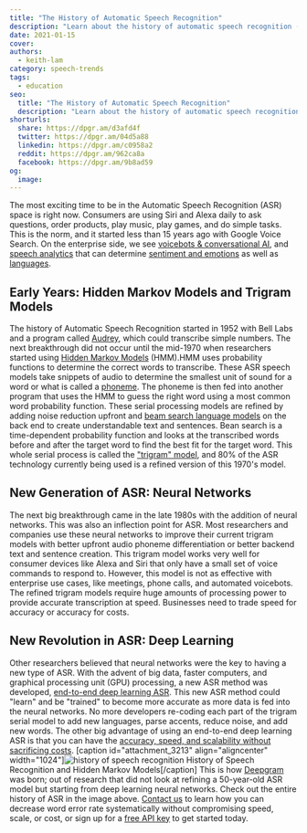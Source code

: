 ```yaml
---
title: "The History of Automatic Speech Recognition"
description: "Learn about the history of automatic speech recognition (ASR) and how end-to-end deep learning is creating a new revolution in ASR."
date: 2021-01-15
cover: 
authors:
  - keith-lam
category: speech-trends
tags:
  - education
seo:
  title: "The History of Automatic Speech Recognition"
  description: "Learn about the history of automatic speech recognition (ASR) and how end-to-end deep learning is creating a new revolution in ASR."
shorturls:
  share: https://dpgr.am/d3afd4f
  twitter: https://dpgr.am/04d5a88
  linkedin: https://dpgr.am/c0958a2
  reddit: https://dpgr.am/962ca8a
  facebook: https://dpgr.am/9b8ad59
og:
  image: 
---
```


The most exciting time to be in the Automatic Speech Recognition (ASR) space is right now. Consumers are using Siri and Alexa daily to ask questions, order products, play music, play games, and do simple tasks. This is the norm, and it started less than 15 years ago with Google Voice Search. On the enterprise side, we see [voicebots & conversational AI](https://deepgram.com/solutions/voicebots/), and [speech analytics](https://deepgram.com/solutions/speech-analytics/) that can determine [sentiment and emotions](https://blog.deepgram.com/sentiment-analysis-emotion-regulation-difference/) as well as [languages](https://deepgram.com/product/languages/).

## **Early Years: Hidden Markov Models and Trigram Models**

The history of Automatic Speech Recognition started in 1952 with Bell Labs and a program called [Audrey](https://astaspeaks.wordpress.com/2014/10/13/audrey-the-first-speech-recognition-system/), which could transcribe simple numbers. The next breakthrough did not occur until the mid-1970 when researchers started using [Hidden Markov Models](https://jonathan-hui.medium.com/speech-recognition-gmm-hmm-8bb5eff8b196) (HMM).HMM uses probability functions to determine the correct words to transcribe. These ASR speech models take snippets of audio to determine the smallest unit of sound for a word or what is called a [phoneme](https://www.britannica.com/topic/phoneme).  The phoneme is then fed into another program that uses the HMM to guess the right word using a most common word probability function. These serial processing models are refined by adding noise reduction upfront and [beam search language models](https://towardsdatascience.com/an-intuitive-explanation-of-beam-search-9b1d744e7a0f) on the back end to create understandable text and sentences. Bean search is a time-dependent probability function and looks at the transcribed words before and after the target word to find the best fit for the target word. This whole serial process is called the ["trigram" model](https://towardsdatascience.com/introduction-to-language-models-n-gram-e323081503d9), and 80% of the ASR technology currently being used is a refined version of this 1970's model.

## **New Generation of ASR: Neural Networks**

The next big breakthrough came in the late 1980s with the addition of neural networks. This was also an inflection point for ASR. Most researchers and companies use these neural networks to improve their current trigram models with better upfront audio phoneme differentiation or better backend text and sentence creation. This trigram model works very well for consumer devices like Alexa and Siri that only have a small set of voice commands to respond to.  However, this model is not as effective with enterprise use cases, like meetings, phone calls, and automated voicebots. The refined trigram models require huge amounts of processing power to provide accurate transcription at speed. Businesses need to trade speed for accuracy or accuracy for costs. 

## **New Revolution in ASR: Deep Learning**

Other researchers believed that neural networks were the key to having a new type of ASR. With the advent of big data, faster computers, and graphical processing unit (GPU) processing, a new ASR method was developed, [end-to-end deep learning ASR](https://heartbeat.fritz.ai/the-3-deep-learning-frameworks-for-end-to-end-speech-recognition-that-power-your-devices-37b891ddc380). This new ASR method could "learn" and be "trained" to become more accurate as more data is fed into the neural networks. No more developers re-coding each part of the trigram serial model to add new languages, parse accents, reduce noise, and add new words. The other big advantage of using an end-to-end deep learning ASR is that you can have the [accuracy, speed, and scalability without sacrificing costs](https://offers.deepgram.com/how-to-evaluate-deep-learning-asr-platform-solution-brief). [caption id="attachment_3213" align="aligncenter" width="1024"]![history of speech recognition](https://deepgram.com/wp-content/uploads/2021/01/history-hmm-v-dg_2@2x-1024x580.png) History of Speech Recognition and Hidden Markov Models[/caption]   This is how [Deepgram](https://deepgram.com/company/about/) was born; out of research that did not look at refining a 50-year-old ASR model but starting from deep learning neural networks. Check out the entire history of ASR in the image above. [Contact us](https://deepgram.com/contact-us/) to learn how you can decrease word error rate systematically without compromising speed, scale, or cost, or sign up for a [free API key](https://console.deepgram.com/signup) to get started today.

<whitepaperpromo whitepaper="latest"></whitepaperpromo>


